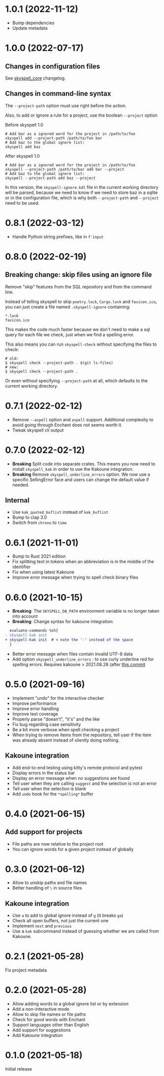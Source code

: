 # 1.0.1 (2022-11-12)

* Bump dependencies
* Update metadata

# 1.0.0 (2022-07-17)

## Changes in configuration files

See [skyspell_core](https://github.com/your-tools/skyspell/blob/main/crates/core/Changelog.md) changelog.

## Changes in command-line syntax

The `--project-path` option must use right before the action.

Also, to add or ignore a rule for a project, use the boolean `--project` option

Before skyspell 1.0

```
# Add bar as a ignored word for the project in /path/to/foo
skyspell add --project-path /path/to/foo bar
# Add baz to the global ignore list:
skyspell add baz
```

After skyspell 1.0

```
# Add bar as a ignored word for the project in /path/to/foo
skyspell --project-path /path/to/bar add bar --project
# Add baz to the global ignore list:
skyspell --project-path add baz --project
```

In this version, the `skyspell-ignore.kdl` file in the current working
directory will be parsed, because we need to know if we need to store
baz in a sqlite or in the configuration file, which is why both
`--project-path` and `--project` need to be used.

# 0.8.1 (2022-03-12)

* Handle Python string prefixes, like in `f'input`

# 0.8.0 (2022-02-19)

## Breaking change: skip files using an ignore file

Remove "skip" features from the SQL repository and from the command line.

Instead of telling skyspell to skip `poetry.lock`, `Cargo.lock` and
`favicon.ico`, you can just create a file named `.skyspell-ignore` containing:

```
*.lock
favicon.ico
```

This makes the code much faster because we don't need to make a sql query for each
file we check, just when we find a spelling error.

This also means you can run `skyspell-check` without specifying the files to check:

```
# old:
$ skyspell check --project-path . $(git ls-files)
# new:
$ skyspell check --project-path .
```

Or even without specifying `--project-path` at all, which defaults to the
current working directory.

# 0.7.1 (2022-02-12)

* Remove `--aspell` option and `aspell` support. Additional complexity to avoid
  going through Enchant does not seems worth it.
* Tweak skyspell cli output

# 0.7.0 (2022-02-12)

* **Breaking** Split code into separate crates. This means you now need to install `skyspell_kak` in
  order to use the Kakoune integration.
* **Breaking** Remove `skyspell_underline_errors` option. We now use a specific SellingError face
  and users can change the default value if needed.

## Internal

* Use `kak_quoted_buflist` instead of `kak_buflist`
* Bump to clap 3.0
* Switch from `chrono` to `time`

# 0.6.1 (2021-11-01)

* Bump to Rust 2021 edition
* Fix splitting text in tokens when an abbreviation is in the middle of
  the identifier
* Fix when using latest Kakoune
* Improve error message when trying to spell check binary files

# 0.6.0 (2021-10-15)

* **Breaking**: The `SKYSPELL_DB_PATH` environment variable is no longer taken into account
* **Breaking**: Change syntax for kakoune integration:

```diff
  evaluate-commands %sh{
- skyspell kak init
+ skyspell-kak init  # < note the '-' instead of the space
  }
```

* Better error message when files contain invalid UTF-8 data
* Add option `skyspell_underline_errors` : to use curly underline red
  for spelling errors. Requires kakoune > 2021.08.28 (after
  [this commit](https://github.com/mawww/kakoune/commit/3fc8e29d101b4f6eef2538cdbe799bab9859f4b3)

# 0.5.0 (2021-09-16)

* Implement "undo" for the interactive checker
* Improve performance
* Improve error handling
* Improve test coverage
* Properly parse "doesn't", "it's" and the like
* Fix bug regarding case sensitivity
* Be a bit more verbose when spell checking a project
* When trying to remove items from the repository, tell user if the item
  was already absent instead of silently doing nothing.

## Kakoune integration

* Add end-to-end testing using kitty's remote protocol and pytest
* Display errors in the status bar
* Display an error message when no suggestions are found
* Tell user when they are calling `suggest` and the selection is not an error
* Tell user when the selection is blank
* Add `undo` hook for the `*spelling*` buffer

# 0.4.0 (2021-06-15)

## Add support for projects

* File paths are now relative to the project root
* You can ignore words for a given project instead of globally

# 0.3.0 (2021-06-12)

* Allow to unskip paths and file names
* Better handling of `\` in source files

## Kakoune integration

* Use `a` to add to global ignore instead of `g` (it breaks `ga`)
* Check all open buffers, not just the current one
* Implement `next` and `previous`
* Use a `kak` subcommand instead of guessing whether we are called
  from Kakoune.

# 0.2.1 (2021-05-28)

Fix project metadata

# 0.2.0 (2021-05-28)

* Allow adding words to a global ignore list or by extension
* Add a non-interactive mode
* Allow to skip file names or file paths
* Check for good words with Enchant
* Support languages other than English
* Add support for suggestions
* Add Kakoune integration

# 0.1.0 (2021-05-18)

Initial release


